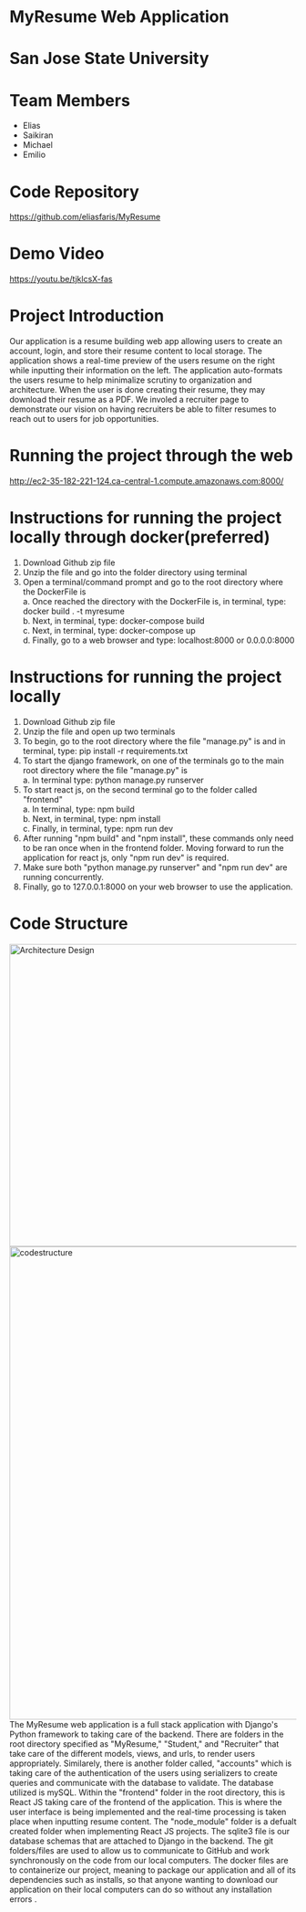 # MyResume Web Application
# San Jose State University <br />
# Team Members
  - Elias
  - Saikiran
  - Michael
  - Emilio 

# Code Repository
https://github.com/eliasfaris/MyResume

# Demo Video
https://youtu.be/tjklcsX-fas

# Project Introduction
   Our application is a resume building web app allowing users to create an account, login, and store their resume content to local storage. The application shows a real-time
   preview of the users resume on the right while inputting their information on the left. The application auto-formats the users resume to help minimalize scrutiny to organization
   and architecture. When the user is done creating their resume, they may download their resume as a PDF. We involed a recruiter page to demonstrate our vision on having 
   recruiters be able to filter resumes to reach out to users for job opportunities.
   
# Running the project through the web
http://ec2-35-182-221-124.ca-central-1.compute.amazonaws.com:8000/
  
# Instructions for running the project locally through docker(preferred)
1. Download Github zip file
2. Unzip the file and go into the folder directory using terminal
3. Open a terminal/command prompt and go to the root directory where the DockerFile is
<br>a. Once reached the directory with the DockerFile is, in terminal, type: docker build . -t myresume
<br>b. Next, in terminal, type: docker-compose build
<br>c. Next, in terminal, type: docker-compose up
<br>d. Finally, go to a web browser and type: localhost:8000 or 0.0.0.0:8000

# Instructions for running the project locally
1. Download Github zip file
2. Unzip the file and open up two terminals
3. To begin, go to the root directory where the file "manage.py" is and in terminal, type: pip install -r requirements.txt
4. To start the django framework, on one of the terminals go to the main root directory where the file "manage.py" is
<br>a. In terminal type: python manage.py runserver
4. To start react js, on the second terminal go to the folder called "frontend"
<br>a. In terminal, type: npm build
<br>b. Next, in terminal, type: npm install
<br>c. Finally, in terminal, type: npm run dev
5. After running "npm build" and "npm install", these commands only need to be ran once when in the frontend folder. Moving forward to run the application for react js, only "npm run dev" is required.
6. Make sure both "python manage.py runserver" and "npm run dev" are running concurrently.
7. Finally, go to 127.0.0.1:8000 on your web browser to use the application.

# Code Structure
<img width="530" alt="Architecture Design" src="https://user-images.githubusercontent.com/54566871/143754170-80bc3323-daf2-4ae3-861e-3962287ffddb.png">
<img width="829" alt="codestructure" src="https://user-images.githubusercontent.com/54566871/143808155-fa96b024-83aa-4dd4-bcee-85278e02f564.png">
The MyResume web application is a full stack application with Django's Python framework to taking care of the backend. There are folders in the root directory specified as "MyResume," "Student," and "Recruiter" that take care of the different models, views, and urls, to render users appropriately. Similarely, there is another folder called, "accounts" which is taking care of the authentication of the users using serializers to create queries and communicate with the database to validate. The database utilized is mySQL. Within the "frontend" folder in the root directory, this is React JS taking care of the frontend of the application. This is where the user interface is being implemented and the real-time processing is taken place when inputting resume content. The "node_module" folder is a defualt created folder when implementing React JS projects. The sqlite3 file is our database schemas that are attached to Django in the backend. The git folders/files are used to allow us to communicate to GitHub and work synchronously on the code from our local computers. The docker files are to containerize our project, meaning to package our application and all of its dependencies such as installs, so that anyone wanting to download our application on their local computers can do so without any installation errors .


